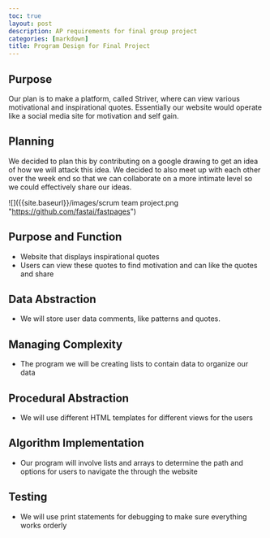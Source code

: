 ```yaml
---
toc: true
layout: post
description: AP requirements for final group project
categories: [markdown]
title: Program Design for Final Project
---
```

## Purpose
Our plan is to make a platform, called Striver, where can view various motivational and inspirational quotes. Essentially our website would operate like a social media site for motivation and self gain.

## Planning
We decided to plan this by contributing on a google drawing to get an idea of how we will attack this idea. We decided to also meet up with each other over the week end so that we can collaborate on a more intimate level so we could effectively share our ideas.

![]({{site.baseurl}}/images/scrum team project.png "https://github.com/fastai/fastpages")


## Purpose and Function
- Website that displays inspirational quotes
- Users can view these quotes to find motivation and can like the quotes and share

## Data Abstraction
- We will store user data comments, like patterns and quotes.

## Managing Complexity
- The program we will be creating lists to contain data to organize our data

## Procedural Abstraction
- We will use different HTML templates for different views for the users

## Algorithm Implementation
- Our program will involve lists and arrays to determine the path and options for users to navigate the through the website

## Testing
- We will use print statements for debugging to make sure everything works orderly